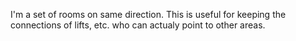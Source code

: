 I'm a set of rooms on same direction. 
This is useful for keeping the connections of lifts, etc. who can actualy point to other areas.